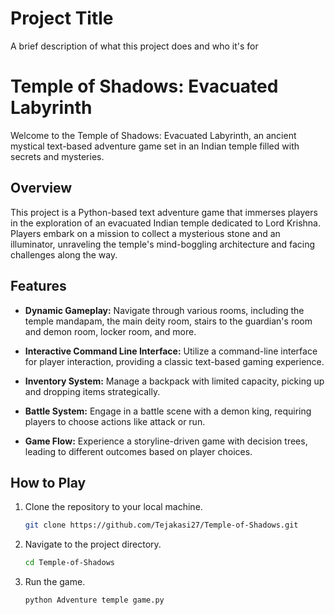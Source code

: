 
# Project Title

A brief description of what this project does and who it's for

# Temple of Shadows: Evacuated Labyrinth

Welcome to the Temple of Shadows: Evacuated Labyrinth, an ancient mystical text-based adventure game set in an Indian temple filled with secrets and mysteries.

## Overview

This project is a Python-based text adventure game that immerses players in the exploration of an evacuated Indian temple dedicated to Lord Krishna. Players embark on a mission to collect a mysterious stone and an illuminator, unraveling the temple's mind-boggling architecture and facing challenges along the way.

## Features

- **Dynamic Gameplay:** Navigate through various rooms, including the temple mandapam, the main deity room, stairs to the guardian's room and demon room, locker room, and more.

- **Interactive Command Line Interface:** Utilize a command-line interface for player interaction, providing a classic text-based gaming experience.

- **Inventory System:** Manage a backpack with limited capacity, picking up and dropping items strategically.

- **Battle System:** Engage in a battle scene with a demon king, requiring players to choose actions like attack or run.

- **Game Flow:** Experience a storyline-driven game with decision trees, leading to different outcomes based on player choices.

## How to Play

1. Clone the repository to your local machine.
   ```bash
   git clone https://github.com/Tejakasi27/Temple-of-Shadows.git
2. Navigate to the project directory.
   ```bash
   cd Temple-of-Shadows
3. Run the game.
   ```bash
   python Adventure temple game.py

